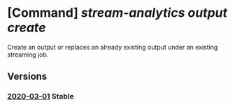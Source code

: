 # [Command] _stream-analytics output create_

Create an output or replaces an already existing output under an existing streaming job.

## Versions

### [2020-03-01](/Resources/mgmt-plane/L3N1YnNjcmlwdGlvbnMve30vcmVzb3VyY2Vncm91cHMve30vcHJvdmlkZXJzL21pY3Jvc29mdC5zdHJlYW1hbmFseXRpY3Mvc3RyZWFtaW5nam9icy97fS9vdXRwdXRzL3t9/2020-03-01.xml) **Stable**

<!-- mgmt-plane /subscriptions/{}/resourcegroups/{}/providers/microsoft.streamanalytics/streamingjobs/{}/outputs/{} 2020-03-01 -->
